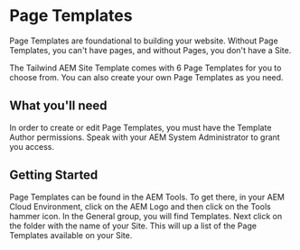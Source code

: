 # Page Templates

Page Templates are foundational to building your website. Without Page Templates, you can't have pages, and without Pages, you don't have a Site.

The Tailwind AEM Site Template comes with 6 Page Templates for you to choose from. You can also create your own Page Templates as you need.

## What you'll need

In order to create or edit Page Templates, you must have the Template Author permissions. Speak with your AEM System Administrator to grant you access.

## Getting Started

Page Templates can be found in the AEM Tools. To get there, in your AEM Cloud Environment, click on the AEM Logo and then click on the Tools hammer icon. In the General group, you will find Templates. Next click on the folder with the name of your Site. This will up a list of the Page Templates available on your Site.
